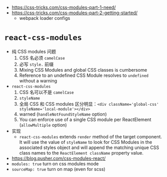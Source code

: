- https://css-tricks.com/css-modules-part-1-need/
- https://css-tricks.com/css-modules-part-2-getting-started/
    - webpack loader configs
# `react-css-modules`
- 纯 CSS modules 问题
    1. CSS 名必须 `camelCase`
    2. 必写 `style.` 前缀
    3. Mixing CSS Modules and global CSS classes is cumbersome
    4. Reference to an undefined CSS Module resolves to `undefined` without a warning
- `react-css-modules`
    1. CSS 名可以不是 `camelCase`
    2. `styleName`
    3. 全局 CSS 和 CSS modules 区分明显：`<div className='global-css' styleName='local-module'></div>`
    4. warned (`handleNotFoundStyleName` option)
    5. You can enforce use of a single CSS module per ReactElement (`allowMultiple` option)
- 实现
    - `react-css-modules` extends `render` method of the target component. It will use the value of `styleName` to look for CSS Modules in the associated styles object and will append the matching unique CSS class names to the `ReactElement className` property value.
- https://blog.pusher.com/css-modules-react/
- `modules: true` turn on css modules mode
- `sourceMap: true` turn on map (even for scss)